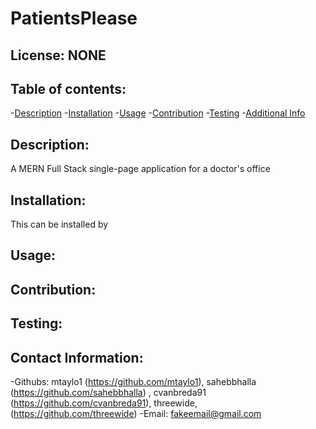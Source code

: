 # PatientsPlease

   ## License: NONE  
   ### 
    
   ## Table of contents:
   -[Description](#description)
   -[Installation](#installation)
   -[Usage](#usage)
   -[Contribution](#contribution)
   -[Testing](#testing)
   -[Additional Info](#addtional-info)

   ## Description:
   A MERN Full Stack single-page application for a doctor's office
   ## Installation:
   This can be installed by
   ## Usage:

   ## Contribution:

   ## Testing:

   ## Contact Information: 
   -Githubs: mtaylo1 (https://github.com/mtaylo1), sahebbhalla (https://github.com/sahebbhalla) , cvanbreda91 (https://github.com/cvanbreda91), threewide, (https://github.com/threewide)
   -Email: fakeemail@gmail.com